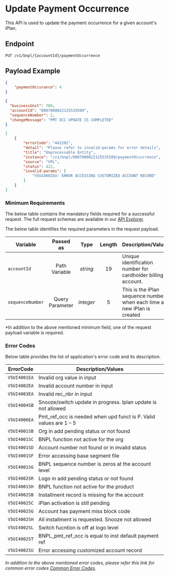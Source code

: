 # Update Payment Occurrence

This API is used to update the payment occurrence for a given account's iPlan.

## Endpoint

`PUT /v1/bnpl/{accountId}/paymentOccurrence`

## Payload Example

<!--
type: tab
titles: Request, Response, Error
-->

```json
{
    "paymentOccurance": 4
}
```

<!--
type: tab
-->

```json
{
  "businessUnit": 700,
  "accountId": "0007000022125535509",
  "sequenceNumber": 2,
  "changeMessage": "PMT OCC UPDATE IS COMPLETED"
}
```

<!--
type: tab
-->

```json
[
    {
        "errorCode": "442201",
        "detail": "Please refer to invalid-params for error details",
        "title": "Unprocessable Entity",
        "instance": "/v1/bnpl/0007000022125535509/paymentOccurrence",
        "source": "VPL",
        "status": 422,
        "invalid-params": [
            "V5UI4002SU: ERROR ACCESSING CUSTOMIZED ACCOUNT RECORD"
        ]
    }
]
```

<!-- type: tab-end -->

### Minimum Requirements

The below table contains the mandatory fields required for a successful request. The full request schemas are available in our [API Explorer](../api/?type=put&path=/v1/bnpl/{accountId}/paymentOccurrence).

The below table identifies the required parameters in the request payload.

| Variable | Passed as | Type | Length | Description/Values |
| -------- | :-------: | :--: | :------------: | ------------------ |
| `accountId` | Path Variable | *string* | 19 | Unique identification number for cardholder billing account. |
| `sequenceNumber` | Query Parameter | *integer* | 5 | This is the iPlan sequence number when each time a new iPlan is created |

*In addition to the above mentioned minimum field, one of the request payload variable is required.

### Error Codes

Below table provides the list of application's error code and its description.

| ErrorCode |  Description/Values |
| --------  | ------------------ |
| `V5UI4001EA` | Invalid org value in input |
| `V5UI4002EA` | Invalid account number in input |
| `V5UI4003EA` | Invalid rec_nbr in input |
| `V5UI4004SB` | Snooze/switch update in progress. Iplan update is not allowed |
| `V5UI4006EA` | Pmt_ref_occ is needed when upd funct is P. Valid values are 1 – 5 |
| `V5UI4001SB` | Org in add pending status or not found |
| `V5UI4001SC` | BNPL function not active for the org |
| `V5UI4001SD` | Account number not found or in invalid status |
| `V5UI4001SF` | Error accessing base segment file |
| `V5UI4001SG` | BNPL sequence number is zeros at the account level |
| `V5UI4002SR` | Logo in add pending status or not found |
| `V5UI4001SH` | BNPL function not active for the product |
| `V5UI4002SB` | Installment record is missing for the account |
| `V5UI4002SC` | iPlan activation is still pending |
| `V5UI4002SG` | Account has payment miss block code |
| `V5UI4002SH` | All installment is requested. Snooze not allowed |
| `V5UI4002SL` | Switch fucntion is off at logo level |
| `V5UI4002ST` | BNPL_pmt_ref_occ is equal to inst default payment ref |
| `V5UI4002SU` | Error accessing customized account record |

*In addition to the above mentioned error codes, please refer this link for common error codes [Common Error Codes](?path=docs/Common_Error_Code.md).*
